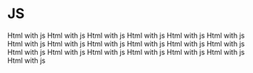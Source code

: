 # JS
Html with js Html with js Html with js Html with js Html with js Html with js Html with js Html with js Html with js Html with js Html with js Html with js Html with js Html with js Html with js Html with js Html with js Html with js Html with js 
